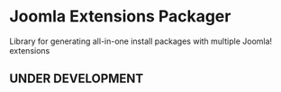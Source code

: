 #   Joomla Extensions Packager
Library for generating all-in-one install packages with multiple Joomla! extensions

##  UNDER DEVELOPMENT
